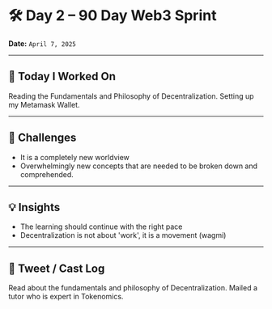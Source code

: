 # 🛠️ Day 2 – 90 Day Web3 Sprint

**Date:** `April 7, 2025`

---

## 🔧 Today I Worked On  
Reading the Fundamentals and Philosophy of Decentralization. Setting up my Metamask Wallet.

---

## 🧱 Challenges  
- It is a completely new worldview
- Overwhelmingly new concepts that are needed to be broken down and comprehended.

---

## 💡 Insights  
- The learning should continue with the right pace
- Decentralization is not about 'work', it is a movement (wagmi)

---

## 📡 Tweet / Cast Log  
Read about the fundamentals and philosophy of Decentralization. Mailed a tutor who is expert in Tokenomics.
